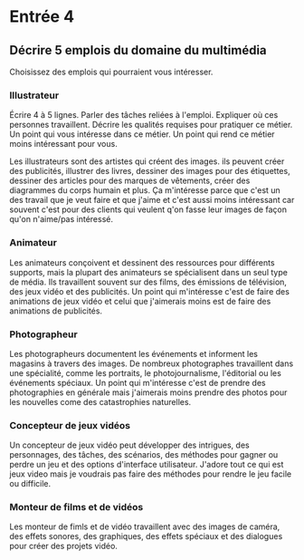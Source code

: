 # Entrée 4
## Décrire 5 emplois du domaine du multimédia
Choisissez des emplois qui pourraient vous intéresser. 

### Illustrateur 
Écrire 4 à 5 lignes. Parler des tâches reliées à l'emploi. Expliquer où ces personnes travaillent. Décrire les qualités requises pour pratiquer ce métier. Un point qui vous intéresse dans ce métier. Un point qui rend ce métier moins intéressant pour vous.  

Les illustrateurs sont des artistes qui créent des images. ils peuvent créer des publicités, illustrer des livres, dessiner des images pour des étiquettes, dessiner des articles pour des marques de vêtements, créer des diagrammes du corps humain et plus. Ça m'intéresse parce que c'est un des travail que je veut faire et que j'aime et c'est aussi moins intéressant car souvent c'est pour des clients qui veulent q'on fasse leur images de façon qu'on n'aime/pas intéressé.

### Animateur
Les animateurs conçoivent et dessinent des ressources pour différents supports, mais la plupart des animateurs se spécialisent dans un seul type de média. Ils travaillent souvent sur des films, des émissions de télévision, des jeux vidéo et des publicités. Un point qui m'intéresse c'est de faire des animations de jeux vidéo et celui que j'aimerais moins est de faire des animations de publicités.

### Photographeur
Les photographeurs documentent les événements et informent les magasins à travers des images. De nombreux photographes travaillent dans une spécialité, comme les portraits, le photojournalisme, l'éditorial ou les événements spéciaux. Un point qui m'intéresse c'est de prendre des photographies en générale mais j'aimerais moins prendre des photos pour les nouvelles come des catastrophies naturelles.

### Concepteur de jeux vidéos 
Un concepteur de jeux vidéo peut développer des intrigues, des personnages, des tâches, des scénarios, des méthodes pour gagner ou perdre un jeu et des options d'interface utilisateur. J'adore tout ce qui est jeux video mais je voudrais pas faire des méthodes pour rendre le jeu facile ou difficile.

### Monteur de films et de vidéos
Les monteur de fimls et de vidéo travaillent avec des images de caméra, des effets sonores, des graphiques, des effets spéciaux et des dialogues pour créer des projets vidéo.


